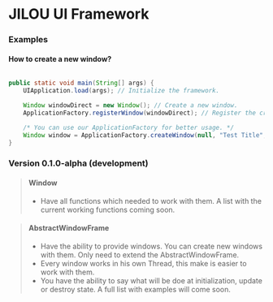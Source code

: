 # JILOU UI Framework

### Examples
#### How to create a new window?

```java

public static void main(String[] args) {
    UIApplication.load(args); // Initialize the framework.

    Window windowDirect = new Window(); // Create a new window.
    ApplicationFactory.registerWindow(windowDirect); // Register the created window.

    /* You can use our ApplicationFactory for better usage. */
    Window window = ApplicationFactory.createWindow(null, "Test Title", Window.class);
}
```

### Version 0.1.0-alpha (development)
> #### Window
> + Have all functions which needed to work with them. A list with the current working
>   functions coming soon.

> #### AbstractWindowFrame
> + Have the ability to provide windows. You can create new windows with them. Only need to extend
>   the AbstractWindowFrame.
> + Every window works in his own Thread, this make is easier to work with them.
> + You have the ability to say what will be doe at initialization, update or destroy state.
>   A full list with examples will come soon.
